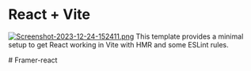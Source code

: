 # React + Vite
[![Screenshot-2023-12-24-152411.png](https://i.postimg.cc/hPCfNCbr/Screenshot-2023-12-24-152411.png)](https://postimg.cc/svhjh4LQ)
This template provides a minimal setup to get React working in Vite with HMR and some ESLint rules.

#   F r a m e r - r e a c t 
 
 
